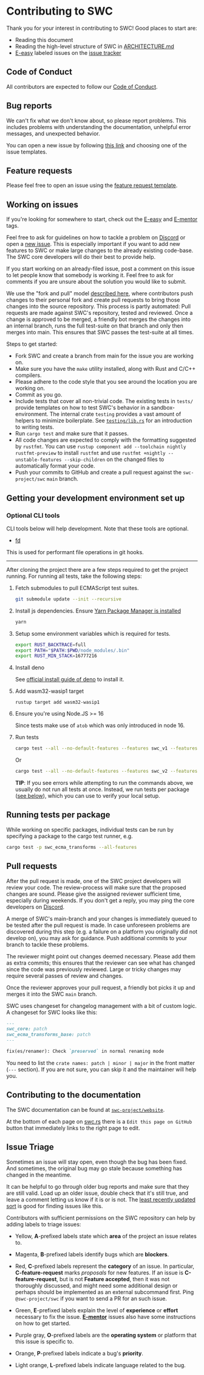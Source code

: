# Contributing to SWC

Thank you for your interest in contributing to SWC! Good places to start are:

-   Reading this document
-   Reading the high-level structure of SWC in [ARCHITECTURE.md](ARCHITECTURE.md)
-   [E-easy][e-easy] labeled issues on the [issue tracker][issue-tracker]

## Code of Conduct

All contributors are expected to follow our [Code of Conduct].

## Bug reports

We can't fix what we don't know about, so please report problems. This
includes problems with understanding the documentation, unhelpful error messages,
and unexpected behavior.

You can open a new issue by following [this link][new-issues] and choosing one of the issue templates.

## Feature requests

Please feel free to open an issue using the [feature request template][new-issues].

## Working on issues

If you're looking for somewhere to start, check out the [E-easy][e-easy] and
[E-mentor][e-mentor] tags.

Feel free to ask for guidelines on how to tackle a problem on [Discord][discord] or open a
[new issue][new-issues]. This is especially important if you want to add new
features to SWC or make large changes to the already existing code-base.
The SWC core developers will do their best to provide help.

If you start working on an already-filed issue, post a comment on this issue to
let people know that somebody is working it. Feel free to ask for comments if
you are unsure about the solution you would like to submit.

We use the "fork and pull" model [described here][development-models], where
contributors push changes to their personal fork and create pull requests to
bring those changes into the source repository. This process is partly
automated: Pull requests are made against SWC's repository, tested and
reviewed. Once a change is approved to be merged, a friendly bot merges the
changes into an internal branch, runs the full test-suite on that branch
and only then merges into main. This ensures that SWC passes the test-suite at all times.

Steps to get started:

-   Fork SWC and create a branch from main for the issue you are working on.
-   Make sure you have the `make` utility installed, along with Rust and C/C++
    compilers.
-   Please adhere to the code style that you see around the location you are
    working on.
-   Commit as you go.
-   Include tests that cover all non-trivial code. The existing tests
    in `tests/` provide templates on how to test SWC's behavior in a
    sandbox-environment. The internal crate `testing` provides a vast amount
    of helpers to minimize boilerplate. See [`testing/lib.rs`] for an
    introduction to writing tests.
-   Run `cargo test` and make sure that it passes.
-   All code changes are expected to comply with the formatting suggested by `rustfmt`.
    You can use `rustup component add --toolchain nightly rustfmt-preview` to install `rustfmt` and use
    `rustfmt +nightly --unstable-features --skip-children` on the changed files to automatically format your code.
-   Push your commits to GitHub and create a pull request against the `swc-project/swc` `main` branch.

## Getting your development environment set up

### Optional CLI tools

CLI tools below will help development.
Note that these tools are optional.

-   [fd](https://github.com/sharkdp/fd)

This is used for performant file operations in git hooks.

---

After cloning the project there are a few steps required to get the project running.
For running all tests, take the following steps:

1. Fetch submodules to pull ECMAScript test suites.

    ```bash
    git submodule update --init --recursive
    ```

2. Install js dependencies.
   Ensure [Yarn Package Manager is installed](https://yarnpkg.com/getting-started/install)

    ```bash
    yarn
    ```

3. Setup some environment variables which is required for tests.

    ```bash
    export RUST_BACKTRACE=full
    export PATH="$PATH:$PWD/node_modules/.bin"
    export RUST_MIN_STACK=16777216
    ```

4. Install deno

    See [official install guide of deno](https://docs.deno.com/runtime/manual/getting_started/installation/) to install it.

5. Add wasm32-wasip1 target

    `rustup target add wasm32-wasip1`

6. Ensure you're using Node.JS >= 16

    Since tests make use of `atob` which was only introduced in node 16.

7. Run tests

    ```bash
    cargo test --all --no-default-features --features swc_v1 --features filesystem_cache
    ```

    Or

    ```bash
    cargo test --all --no-default-features --features swc_v2 --features filesystem_cache
    ```

    **TIP**: If you see errors while attempting to run the commands above, we usually do not run all tests at once. Instead, we run tests per package ([see below](#running-tests-per-package)), which you can use to verify your local setup.

## Running tests per package

While working on specific packages, individual tests can be run by specifying a package to the
cargo test runner, e.g.

```bash
cargo test -p swc_ecma_transforms --all-features
```

## Pull requests

After the pull request is made, one of the SWC project developers will review your code.
The review-process will make sure that the proposed changes are sound.
Please give the assigned reviewer sufficient time, especially during weekends.
If you don't get a reply, you may ping the core developers on [Discord][discord].

A merge of SWC's main-branch and your changes is immediately queued
to be tested after the pull request is made. In case unforeseen
problems are discovered during this step (e.g. a failure on a platform you
originally did not develop on), you may ask for guidance. Push additional
commits to your branch to tackle these problems.

The reviewer might point out changes deemed necessary. Please add them as
extra commits; this ensures that the reviewer can see what has changed since
the code was previously reviewed. Large or tricky changes may require several
passes of review and changes.

Once the reviewer approves your pull request, a friendly bot picks it up
and merges it into the SWC `main` branch.

SWC uses changeset for changelog management with a bit of custom logic.
A changeset for SWC looks like this:

```markdown
---
swc_core: patch
swc_ecma_transforms_base: patch
---

fix(es/renamer): Check `preserved` in normal renaming mode
```

You need to list the `crate names: patch | minor | major` in the front matter (`---` section).
If you are not sure, you can skip it and the maintainer will help you.

## Contributing to the documentation

The SWC documentation can be found at [`swc-project/website`](https://github.com/swc-project/website/tree/main/pages/docs).

At the bottom of each page on [swc.rs](https://swc.rs) there is a `Edit this page on GitHub` button that immediately links to the right page to edit.

## Issue Triage

Sometimes an issue will stay open, even though the bug has been fixed. And
sometimes, the original bug may go stale because something has changed in the
meantime.

It can be helpful to go through older bug reports and make sure that they are
still valid. Load up an older issue, double check that it's still true, and
leave a comment letting us know if it is or is not. The [least recently
updated sort][lru] is good for finding issues like this.

Contributors with sufficient permissions on the SWC repository can help by
adding labels to triage issues:

-   Yellow, **A**-prefixed labels state which **area** of the project an issue
    relates to.

-   Magenta, **B**-prefixed labels identify bugs which are **blockers**.

-   Red, **C**-prefixed labels represent the **category** of an issue.
    In particular, **C-feature-request** marks _proposals_ for new features. If
    an issue is **C-feature-request**, but is not **Feature accepted**,
    then it was not thoroughly discussed, and might need some additional design
    or perhaps should be implemented as an external subcommand first. Ping
    `@swc-project/swc` if you want to send a PR for an such issue.

-   Green, **E**-prefixed labels explain the level of **experience** or
    **effort** necessary to fix the issue. [**E-mentor**][e-mentor] issues also
    have some instructions on how to get started.

-   Purple gray, **O**-prefixed labels are the **operating system** or platform
    that this issue is specific to.

-   Orange, **P**-prefixed labels indicate a bug's **priority**.
-   Light orange, **L**-prefixed labels indicate language related to the bug.

[gist]: https://gist.github.com/
[new-issues]: https://github.com/swc-project/swc/issues/new/choose
[e-easy]: https://github.com/swc-project/swc/labels/E-easy
[e-mentor]: https://github.com/swc-project/swc/labels/E-mentor
[code of conduct]: https://www.rust-lang.org/conduct.html
[development-models]: https://docs.github.com/en/pull-requests/collaborating-with-pull-requests/getting-started/about-collaborative-development-models
[discord]: https://discord.com/invite/GnHbXTdZz6
[`testing/lib.rs`]: https://github.com/swc-project/swc/blob/main/crates/testing/src/lib.rs
[irlo]: https://internals.rust-lang.org/
[lru]: https://docs.github.com/en/search-github/getting-started-with-searching-on-github/sorting-search-results#sort-by-updated-date
[subcommands]: https://doc.rust-lang.org/cargo/reference/external-tools.html#custom-subcommands
[issue-tracker]: https://github.com/swc-project/swc/issues
